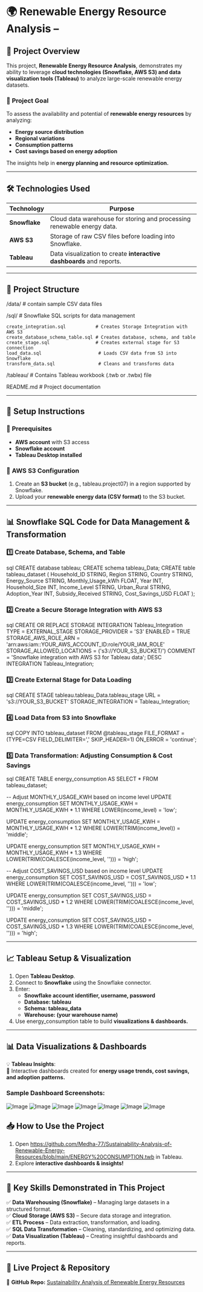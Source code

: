 
# 🌍 **Renewable Energy Resource Analysis** –
## 📌 **Project Overview**  
This project, **Renewable Energy Resource Analysis**, demonstrates my ability to leverage **cloud technologies (Snowflake, AWS S3) and data visualization tools (Tableau)** to analyze large-scale renewable energy datasets.  

### 🎯 **Project Goal**  
To assess the availability and potential of **renewable energy resources** by analyzing:  
- **Energy source distribution**  
- **Regional variations**  
- **Consumption patterns**  
- **Cost savings based on energy adoption**  

The insights help in **energy planning and resource optimization.**  

---  

## 🛠 **Technologies Used**  

| Technology  | Purpose  |
|-------------|---------|
| **Snowflake**  | Cloud data warehouse for storing and processing renewable energy data.  |
| **AWS S3**  | Storage of raw CSV files before loading into Snowflake.  |
| **Tableau**  | Data visualization to create **interactive dashboards** and reports. |

---

## 📂 **Project Structure**  
/data/                   # contain sample CSV data files

/sql/                    # Snowflake SQL scripts for data management

    create_integration.sql           # Creates Storage Integration with AWS S3
    create_database_schema_table.sql # Creates database, schema, and table
    create_stage.sql                 # Creates external stage for S3 connection
    load_data.sql                     # Loads CSV data from S3 into Snowflake
    transform_data.sql                # Cleans and transforms data
    
/tableau/                # Contains Tableau workbook (.twb or .twbx) file

README.md               # Project documentation


---

## 🔧 **Setup Instructions**  

### 🔹 **Prerequisites**  
- **AWS account** with S3 access  
- **Snowflake account**  
- **Tableau Desktop installed**  

### 🔹 **AWS S3 Configuration**  
1. Create an **S3 bucket** (e.g., tableau.project07) in a region supported by Snowflake.  
2. Upload your **renewable energy data (CSV format)** to the S3 bucket.  

---

## 📊 **Snowflake SQL Code for Data Management & Transformation**  

### **1️⃣ Create Database, Schema, and Table**  
sql
CREATE database tableau;
CREATE schema tableau_Data;
CREATE table tableau_dataset (
    Household_ID STRING,
    Region STRING,
    Country STRING,
    Energy_Source STRING,
    Monthly_Usage_kWh FLOAT,
    Year INT,
    Household_Size INT,
    Income_Level STRING,
    Urban_Rural STRING,
    Adoption_Year INT,
    Subsidy_Received STRING,
    Cost_Savings_USD FLOAT
);


### **2️⃣ Create a Secure Storage Integration with AWS S3**  
sql
CREATE OR REPLACE STORAGE INTEGRATION Tableau_Integration
    TYPE = EXTERNAL_STAGE
    STORAGE_PROVIDER = 'S3'
    ENABLED = TRUE
    STORAGE_AWS_ROLE_ARN = 'arn:aws:iam::YOUR_AWS_ACCOUNT_ID:role/YOUR_IAM_ROLE'
    STORAGE_ALLOWED_LOCATIONS = ('s3://YOUR_S3_BUCKET/')
    COMMENT = 'Snowflake integration with AWS S3 for Tableau data';
DESC INTEGRATION Tableau_Integration;


### **3️⃣ Create External Stage for Data Loading**  
sql
CREATE STAGE tableau.tableau_Data.tableau_stage
    URL = 's3://YOUR_S3_BUCKET'
    STORAGE_INTEGRATION = Tableau_Integration;


### **4️⃣ Load Data from S3 into Snowflake**  
sql
COPY INTO tableau_dataset
FROM @tableau_stage
FILE_FORMAT = (TYPE=CSV FIELD_DELIMITER=',' SKIP_HEADER=1)
ON_ERROR = 'continue';


### **5️⃣ Data Transformation: Adjusting Consumption & Cost Savings**  
sql
CREATE TABLE energy_consumption AS SELECT * FROM tableau_dataset;

-- Adjust MONTHLY_USAGE_KWH based on income level
UPDATE energy_consumption 
SET MONTHLY_USAGE_KWH = MONTHLY_USAGE_KWH * 1.1 
WHERE LOWER(income_level) = 'low';

UPDATE energy_consumption 
SET MONTHLY_USAGE_KWH = MONTHLY_USAGE_KWH * 1.2 
WHERE LOWER(TRIM(income_level)) = 'middle';

UPDATE energy_consumption 
SET MONTHLY_USAGE_KWH = MONTHLY_USAGE_KWH * 1.3 
WHERE LOWER(TRIM(COALESCE(income_level, ''))) = 'high';

-- Adjust COST_SAVINGS_USD based on income level
UPDATE energy_consumption 
SET COST_SAVINGS_USD = COST_SAVINGS_USD * 1.1 
WHERE LOWER(TRIM(COALESCE(income_level, ''))) = 'low';

UPDATE energy_consumption 
SET COST_SAVINGS_USD = COST_SAVINGS_USD * 1.2 
WHERE LOWER(TRIM(COALESCE(income_level, ''))) = 'middle';

UPDATE energy_consumption 
SET COST_SAVINGS_USD = COST_SAVINGS_USD * 1.3 
WHERE LOWER(TRIM(COALESCE(income_level, ''))) = 'high';


---

## 📈 **Tableau Setup & Visualization**  
1. Open **Tableau Desktop**.  
2. Connect to **Snowflake** using the Snowflake connector.  
3. Enter:  
   - **Snowflake account identifier, username, password**  
   - **Database: tableau**  
   - **Schema: tableau_data**  
   - **Warehouse: (your warehouse name)**  
4. Use energy_consumption table to build **visualizations & dashboards.**  

---

## 📊 **Data Visualizations & Dashboards**  

💡 **Tableau Insights**:  
📌 Interactive dashboards created for **energy usage trends, cost savings, and adoption patterns.**  

### **Sample Dashboard Screenshots:**  
![Image](https://github.com/user-attachments/assets/75cb98ba-db9e-4b58-9024-bb2ee940c3e6)
![Image](https://github.com/user-attachments/assets/125d86ec-9c6b-4797-8e43-e9a60801bf67)
![Image](https://github.com/user-attachments/assets/8ed276cf-ca96-4f87-a18e-4fe888c23364)
![Image](https://github.com/user-attachments/assets/867eaa30-f258-4ee8-a2c3-ff86a945a31a)
![Image](https://github.com/user-attachments/assets/88a185b4-b363-42e6-bab9-abd00e5ec926)
![Image](https://github.com/user-attachments/assets/21523090-0a16-40e2-9aad-22b17184d985)
![Image](https://github.com/user-attachments/assets/1f1d24fc-4a66-498f-a9e7-6aa368927587)

## 📥 **How to Use the Project**  

1. Open https://github.com/Medha-77/Sustainability-Analysis-of-Renewable-Energy-Resources/blob/main/ENERGY%20CONSUMPTION.twb in Tableau.  
2. Explore **interactive dashboards & insights!**  

---

## 🎯 **Key Skills Demonstrated in This Project**  
✅ **Data Warehousing (Snowflake)** – Managing large datasets in a structured format.  
✅ **Cloud Storage (AWS S3)** – Secure data storage and integration.  
✅ **ETL Process** – Data extraction, transformation, and loading.  
✅ **SQL Data Transformation** – Cleaning, standardizing, and optimizing data.  
✅ **Data Visualization (Tableau)** – Creating insightful dashboards and reports.  

---

## 🔗 **Live Project & Repository**  
📌 **GitHub Repo:** [Sustainability Analysis of Renewable Energy Resources](https://github.com/Medha-77/Sustainability-Analysis-of-Renewable-Energy-Resources)  


